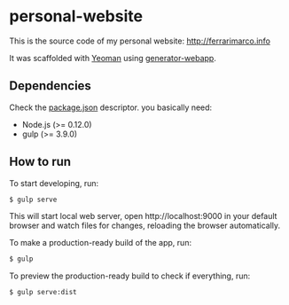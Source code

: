 # personal-website
This is the source code of my personal website: http://ferrarimarco.info

It was scaffolded with [Yeoman](http://yeoman.io/) using [generator-webapp]([https://github.com/yeoman/generator-webapp]).

## Dependencies
Check the [package.json](../blob/master/package.json) descriptor. you basically need:
- Node.js (>= 0.12.0)
- gulp (>= 3.9.0)

## How to run
To start developing, run:

```sh
$ gulp serve
```

This will start local web server, open http://localhost:9000 in your default browser and watch files for changes, reloading the browser automatically.

To make a production-ready build of the app, run:

```sh
$ gulp
```

To preview the production-ready build to check if everything, run:

```sh
$ gulp serve:dist
```
